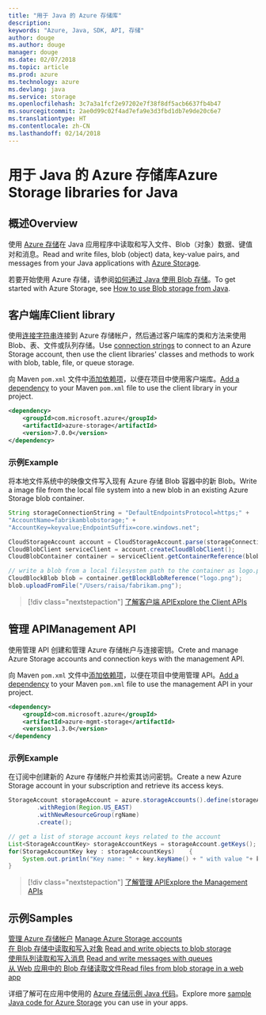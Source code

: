 ```yaml
---
title: "用于 Java 的 Azure 存储库"
description: 
keywords: "Azure, Java, SDK, API, 存储"
author: douge
ms.author: douge
manager: douge
ms.date: 02/07/2018
ms.topic: article
ms.prod: azure
ms.technology: azure
ms.devlang: java
ms.service: storage
ms.openlocfilehash: 3c7a3a1fcf2e97202e7f38f8df5acb6637fb4b47
ms.sourcegitcommit: 2ae0d99c02f4ad7efa9e3d3fbd1db7e9de20c6e7
ms.translationtype: HT
ms.contentlocale: zh-CN
ms.lasthandoff: 02/14/2018
---
```

# <a name="azure-storage-libraries-for-java"></a><span data-ttu-id="395ae-103">用于 Java 的 Azure 存储库</span><span class="sxs-lookup"><span data-stu-id="395ae-103">Azure Storage libraries for Java</span></span>

## <a name="overview"></a><span data-ttu-id="395ae-104">概述</span><span class="sxs-lookup"><span data-stu-id="395ae-104">Overview</span></span>

<span data-ttu-id="395ae-105">使用 [Azure 存储](/azure/storage/storage-introduction)在 Java 应用程序中读取和写入文件、Blob（对象）数据、键值对和消息。</span><span class="sxs-lookup"><span data-stu-id="395ae-105">Read and write files, blob (object) data, key-value pairs, and messages from your Java applications with [Azure Storage](/azure/storage/storage-introduction).</span></span>

<span data-ttu-id="395ae-106">若要开始使用 Azure 存储，请参阅[如何通过 Java 使用 Blob 存储](/azure/storage/storage-java-how-to-use-blob-storage)。</span><span class="sxs-lookup"><span data-stu-id="395ae-106">To get started with Azure Storage, see [How to use Blob storage from Java](/azure/storage/storage-java-how-to-use-blob-storage).</span></span>

## <a name="client-library"></a><span data-ttu-id="395ae-107">客户端库</span><span class="sxs-lookup"><span data-stu-id="395ae-107">Client library</span></span>

<span data-ttu-id="395ae-108">使用[连接字符串](/azure/storage/storage-create-storage-account#manage-your-storage-account)连接到 Azure 存储帐户，然后通过客户端库的类和方法来使用 Blob、表、文件或队列存储。</span><span class="sxs-lookup"><span data-stu-id="395ae-108">Use [connection strings](/azure/storage/storage-create-storage-account#manage-your-storage-account) to connect to an Azure Storage account, then use the client libraries' classes and methods to work with blob, table, file, or queue storage.</span></span> 

<span data-ttu-id="395ae-109">向 Maven `pom.xml` 文件中[添加依赖项](https://maven.apache.org/guides/getting-started/index.html#How_do_I_use_external_dependencies)，以便在项目中使用客户端库。</span><span class="sxs-lookup"><span data-stu-id="395ae-109">[Add a dependency](https://maven.apache.org/guides/getting-started/index.html#How_do_I_use_external_dependencies) to your Maven `pom.xml` file to use the client library in your project.</span></span>   

```XML
<dependency>
    <groupId>com.microsoft.azure</groupId>
    <artifactId>azure-storage</artifactId>
    <version>7.0.0</version>
</dependency>
```   

### <a name="example"></a><span data-ttu-id="395ae-110">示例</span><span class="sxs-lookup"><span data-stu-id="395ae-110">Example</span></span>

<span data-ttu-id="395ae-111">将本地文件系统中的映像文件写入现有 Azure 存储 Blob 容器中的新 Blob。</span><span class="sxs-lookup"><span data-stu-id="395ae-111">Write a image file from the local file system into a new blob in an existing Azure Storage blob container.</span></span>


```java
String storageConnectionString = "DefaultEndpointsProtocol=https;" + 
"AccountName=fabrikamblobstorage;" + 
"AccountKey=keyvalue;EndpointSuffix=core.windows.net";

CloudStorageAccount account = CloudStorageAccount.parse(storageConnectionString);
CloudBlobClient serviceClient = account.createCloudBlobClient();
CloudBlobContainer container = serviceClient.getContainerReference(blobContainer);

// write a blob from a local filesystem path to the container as logo.png
CloudBlockBlob blob = container.getBlockBlobReference("logo.png");
blob.uploadFromFile("/Users/raisa/fabrikam.png");
```

> [!div class="nextstepaction"]
> [<span data-ttu-id="395ae-112">了解客户端 API</span><span class="sxs-lookup"><span data-stu-id="395ae-112">Explore the Client APIs</span></span>](/java/api/overview/azure/storage/clientlibrary)

## <a name="management-api"></a><span data-ttu-id="395ae-113">管理 API</span><span class="sxs-lookup"><span data-stu-id="395ae-113">Management API</span></span>

<span data-ttu-id="395ae-114">使用管理 API 创建和管理 Azure 存储帐户与连接密钥。</span><span class="sxs-lookup"><span data-stu-id="395ae-114">Crete and manage Azure Storage accounts and connection keys with the management API.</span></span>

<span data-ttu-id="395ae-115">向 Maven `pom.xml` 文件中[添加依赖项](https://maven.apache.org/guides/getting-started/index.html#How_do_I_use_external_dependencies)，以便在项目中使用管理 API。</span><span class="sxs-lookup"><span data-stu-id="395ae-115">[Add a dependency](https://maven.apache.org/guides/getting-started/index.html#How_do_I_use_external_dependencies) to your Maven `pom.xml` file to use the management API in your project.</span></span>  

```XML
<dependency>
    <groupId>com.microsoft.azure</groupId>
    <artifactId>azure-mgmt-storage</artifactId>
    <version>1.3.0</version>
</dependency
```   

### <a name="example"></a><span data-ttu-id="395ae-116">示例</span><span class="sxs-lookup"><span data-stu-id="395ae-116">Example</span></span>

<span data-ttu-id="395ae-117">在订阅中创建新的 Azure 存储帐户并检索其访问密钥。</span><span class="sxs-lookup"><span data-stu-id="395ae-117">Create a new Azure Storage account in your subscription and retrieve its access keys.</span></span>

```java
StorageAccount storageAccount = azure.storageAccounts().define(storageAccountName)
        .withRegion(Region.US_EAST)
        .withNewResourceGroup(rgName)
        .create();

// get a list of storage account keys related to the account
List<StorageAccountKey> storageAccountKeys = storageAccount.getKeys();
for(StorageAccountKey key : storageAccountKeys)    {
    System.out.println("Key name: " + key.keyName() + " with value "+ key.value());
}
```

> [!div class="nextstepaction"]
> [<span data-ttu-id="395ae-118">了解管理 API</span><span class="sxs-lookup"><span data-stu-id="395ae-118">Explore the Management APIs</span></span>](/java/api/overview/azure/storage/managementapi)


## <a name="samples"></a><span data-ttu-id="395ae-119">示例</span><span class="sxs-lookup"><span data-stu-id="395ae-119">Samples</span></span>

<span data-ttu-id="395ae-120">[管理 Azure 存储帐户](../docs-ref-conceptual/java-sdk-manage-storage-accounts.md)  </span><span class="sxs-lookup"><span data-stu-id="395ae-120">[Manage Azure Storage accounts](../docs-ref-conceptual/java-sdk-manage-storage-accounts.md)  </span></span>  
<span data-ttu-id="395ae-121">[在 Blob 存储中读取和写入对象](https://github.com/Azure-Samples/storage-blob-java-getting-started) </span><span class="sxs-lookup"><span data-stu-id="395ae-121">[Read and write objects to blob storage](https://github.com/Azure-Samples/storage-blob-java-getting-started) </span></span>  
<span data-ttu-id="395ae-122">[使用队列读取和写入消息](https://github.com/Azure-Samples/storage-queue-java-getting-started) </span><span class="sxs-lookup"><span data-stu-id="395ae-122">[Read and write messages with queues](https://github.com/Azure-Samples/storage-queue-java-getting-started) </span></span>  
[<span data-ttu-id="395ae-123">从 Web 应用中的 Blob 存储读取文件</span><span class="sxs-lookup"><span data-stu-id="395ae-123">Read files from blob storage in a web app</span></span>](https://github.com/Azure-Samples/app-service-java-manage-storage-connections-for-web-apps-on-linux)

<span data-ttu-id="395ae-124">详细了解可在应用中使用的 [Azure 存储示例 Java 代码](https://azure.microsoft.com/resources/samples/?platform=java&term=storage)。</span><span class="sxs-lookup"><span data-stu-id="395ae-124">Explore more [sample Java code for Azure Storage](https://azure.microsoft.com/resources/samples/?platform=java&term=storage) you can use in your apps.</span></span>
